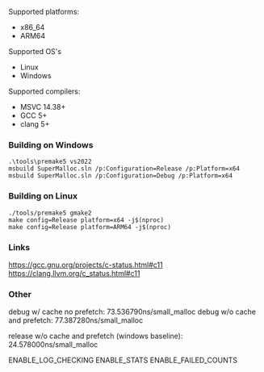 
Supported platforms:
 - x86_64
 - ARM64

Supported OS's
 - Linux
 - Windows

Supported compilers:
 - MSVC 14.38+
 - GCC 5+
 - clang 5+

### Building on Windows

    .\tools\premake5 vs2022
    msbuild SuperMalloc.sln /p:Configuration=Release /p:Platform=x64
    msbuild SuperMalloc.sln /p:Configuration=Debug /p:Platform=x64

### Building on Linux

    ./tools/premake5 gmake2
    make config=Release platform=x64 -j$(nproc)
    make config=Release platform=ARM64 -j$(nproc)

### Links

https://gcc.gnu.org/projects/c-status.html#c11
https://clang.llvm.org/c_status.html#c11


### Other

debug w/ cache no prefetch: 73.536790ns/small_malloc
debug w/o cache and prefetch: 77.387280ns/small_malloc

release w/o cache and prefetch (windows baseline): 24.578000ns/small_malloc


ENABLE_LOG_CHECKING
ENABLE_STATS
ENABLE_FAILED_COUNTS